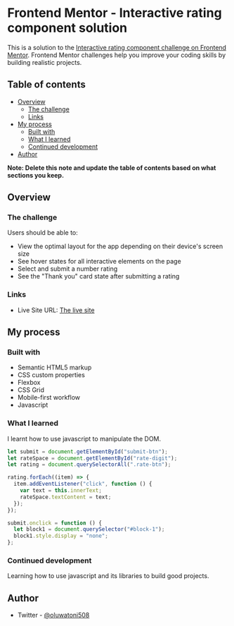 # Frontend Mentor - Interactive rating component solution

This is a solution to the [Interactive rating component challenge on Frontend Mentor](https://www.frontendmentor.io/challenges/interactive-rating-component-koxpeBUmI). Frontend Mentor challenges help you improve your coding skills by building realistic projects.

## Table of contents

- [Overview](#overview)
  - [The challenge](#the-challenge)
  - [Links](#links)
- [My process](#my-process)
  - [Built with](#built-with)
  - [What I learned](#what-i-learned)
  - [Continued development](#continued-development)
- [Author](#author)

**Note: Delete this note and update the table of contents based on what sections you keep.**

## Overview

### The challenge

Users should be able to:

- View the optimal layout for the app depending on their device's screen size
- See hover states for all interactive elements on the page
- Select and submit a number rating
- See the "Thank you" card state after submitting a rating

### Links

- Live Site URL: [The live site](https://tony-508.github.io/interactive-rating-component-main/)

## My process

### Built with

- Semantic HTML5 markup
- CSS custom properties
- Flexbox
- CSS Grid
- Mobile-first workflow
- Javascript

### What I learned

I learnt how to use javascript to manipulate the DOM.

```js
let submit = document.getElementById("submit-btn");
let rateSpace = document.getElementById("rate-digit");
let rating = document.querySelectorAll(".rate-btn");

rating.forEach((item) => {
  item.addEventListener("click", function () {
    var text = this.innerText;
    rateSpace.textContent = text;
  });
});

submit.onclick = function () {
  let block1 = document.querySelector("#block-1");
  block1.style.display = "none";
};
```

### Continued development

Learning how to use javascript and its libraries to build good projects.

## Author

- Twitter - [@oluwatoni508](https://twitter.com/oluwatoni508)
